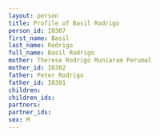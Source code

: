 ```yaml
---
layout: person
title: Profile of Basil Rodrigo
person_id: I0307
first_name: Basil
last_name: Rodrigo
full_name: Basil Rodrigo
mother: Therese Rodrigo Muniaram Perumal
mother_id: I0302
father: Peter Rodrigo
father_id: I0301
children:
children_ids:
partners:
partner_ids:
sex: M
---
```


